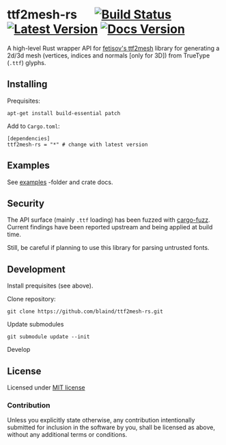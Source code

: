 # ttf2mesh-rs &emsp; [![Build Status]][actions] [![Latest Version]][crates.io] [![Docs Version]][docs]

[Build Status]: https://img.shields.io/github/workflow/status/blaind/ttf2mesh-rs/test
[actions]: https://github.com/blaind/ttf2mesh/actions?query=branch%3Amain
[Latest Version]: https://img.shields.io/crates/v/ttf2mesh.svg
[crates.io]: https://crates.io/crates/ttf2mesh

[Docs Version]: https://docs.rs/ttf2mesh/badge.svg
[docs]: https://docs.rs/ttf2mesh

A high-level Rust wrapper API for [fetisov's ttf2mesh](https://github.com/fetisov/ttf2mesh/) library for generating a 2d/3d mesh (vertices, indices and normals [only for 3D]) from TrueType (`.ttf`) glyphs.

## Installing

Prequisites:

    apt-get install build-essential patch

Add to `Cargo.toml`:

    [dependencies]
    ttf2mesh-rs = "*" # change with latest version

## Examples

See [examples](/examples) -folder and crate docs.

## Security

The API surface (mainly `.ttf` loading) has been fuzzed with [cargo-fuzz](https://github.com/rust-fuzz/cargo-fuzz). Current findings have been reported upstream and being applied at build time.

Still, be careful if planning to use this library for parsing untrusted fonts.

## Development

Install prequisites (see above).

Clone repository:

    git clone https://github.com/blaind/ttf2mesh-rs.git

Update submodules

    git submodule update --init

Develop

## License

Licensed under <a href="LICENSE">MIT license</a>

### Contribution

Unless you explicitly state otherwise, any contribution intentionally submitted
for inclusion in the software by you,  shall be licensed as above, without any additional terms or conditions.
